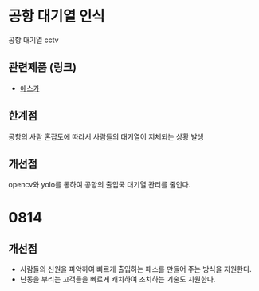 공항 대기열 인식
=============
공항 대기열 cctv

## 관련제품 (링크)
- [에스카](http://www.escacctv.com/bbs/board.php?bo_table=Product_01&wr_id=27)

## 한계점
공항의 사람 혼잡도에 따라서 사람들의 대기열이 지체되는 상황 발생

## 개선점
opencv와 yolo를 통하여 공항의 출입국 대기열 관리를 줄인다.


# 0814
## 개선점
- 사람들의 신원을 파악하여 빠르게 출입하는 패스를 만들어 주는 방식을 지원한다.
- 난동을 부리는 고객들을 빠르게 캐치하여 조치하는 기술도 지원한다.
